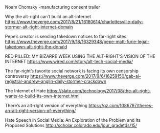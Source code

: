 Noam Chomsky
-manufacturing consent trailer


Why the alt-right can’t build an alt-internet
https://www.theverge.com/2017/8/21/16180614/charlottesville-daily-stormer-alt-right-internet-domain

Pepe’s creator is sending takedown notices to far-right sites
https://www.theverge.com/2017/9/18/16329348/pepe-matt-furie-legal-takedown-alt-right-the-donald

RED PILLED: MY BIZARRE WEEK USING THE ALT-RIGHT'S VISION OF THE INTERNET
https://www.wired.com/story/alt-tech-social-media/

The far-right’s favorite social network is facing its own censorship controversy
https://www.theverge.com/2017/9/6/16259150/gab-ai-registrar-andrew-anglin-daily-stormer-crackdown

The Internet of Hate
https://slate.com/technology/2017/08/the-alt-right-wants-to-build-its-own-internet.html

There’s an alt-right version of everything
https://qz.com/1086797/theres-an-alt-right-version-of-everything/

Hate Speech in Social Media: An Exploration of the Problem and Its Proposed Solutions
http://scholar.colorado.edu/jour_gradetds/15/
